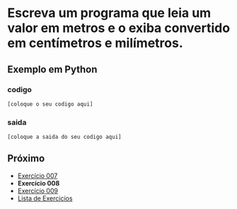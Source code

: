 # Escreva um programa que leia um valor em metros e o exiba convertido em centímetros e milímetros.

## Exemplo em Python

### codigo

``` python
[coloque o seu codigo aqui]
```

### saida

```
[coloque a saida do seu codigo aqui]
```

## Próximo

- [Exercício 007](../../007python)
- **Exercício 008**
- [Exercício 009](../../009python)
- [Lista de Exercicios](../../)

